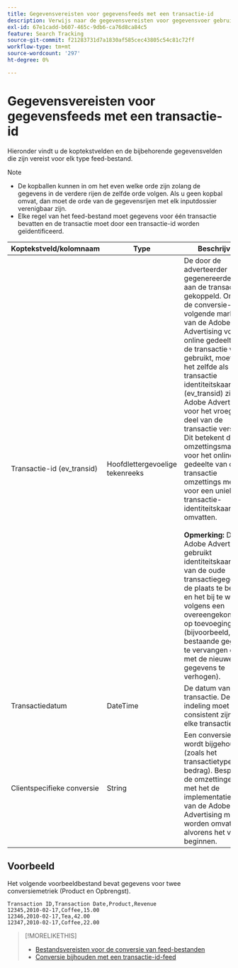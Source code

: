 ```yaml
---
title: Gegevensvereisten voor gegevensfeeds met een transactie-id
description: Verwijs naar de gegevensvereisten voor gegevensvoer gebruikend een transactie ID.
exl-id: 67e1cadd-b607-465c-9db6-ca76d8ca84c5
feature: Search Tracking
source-git-commit: f21283731d7a1830af585cec43805c54c81c72ff
workflow-type: tm+mt
source-wordcount: '297'
ht-degree: 0%

---
```


# Gegevensvereisten voor gegevensfeeds met een transactie-id

Hieronder vindt u de koptekstvelden en de bijbehorende gegevensvelden die zijn vereist voor elk type feed-bestand.

>[!NOTE]
>* De kopballen kunnen in om het even welke orde zijn zolang de gegevens in de verdere rijen de zelfde orde volgen. Als u geen kopbal omvat, dan moet de orde van de gegevensrijen met elk inputdossier verenigbaar zijn.
>* Elke regel van het feed-bestand moet gegevens voor één transactie bevatten en de transactie moet door een transactie-id worden geïdentificeerd.

| Koptekstveld/kolomnaam | Type | Beschrijving |
| ---- | ---- | ---- |
| Transactie-id (ev_transid) | Hoofdlettergevoelige tekenreeks | De door de adverteerder gegenereerde id die aan de transactie is gekoppeld. Omdat de conversie-volgende markering van de Adobe Advertising voor de online gedeelten van de transactie wordt gebruikt, moet dit het zelfde als transactie identiteitskaart (ev_transid) zijn die Adobe Advertising voor het vroegere deel van de transactie verstrekte. Dit betekent dat de omzettingsmarkering voor het online gedeelte van de transactie omzettings metrisch voor een unieke transactie-identiteitskaart moet omvatten.<br><br>**Opmerking:** De Adobe Advertising gebruikt identiteitskaart om van de oude transactiegegevens de plaats te bepalen en het bij te werken volgens een overeengekomen-op toevoegingswijze (bijvoorbeeld, om de bestaande gegevens te vervangen of het met de nieuwe gegevens te verhogen). |
| Transactiedatum | DateTime | De datum van de transactie. De indeling moet consistent zijn voor elke transactie. |
| Clientspecifieke conversie | String | Een conversie die wordt bijgehouden (zoals het transactietype of het bedrag). Bespreek de omzettingen die met het de implementatieteam van de Adobe Advertising moeten worden omvat alvorens het voer te beginnen. |

## Voorbeeld

Het volgende voorbeeldbestand bevat gegevens voor twee conversiemetriek (Product en Opbrengst).

```
Transaction ID,Transaction Date,Product,Revenue
12345,2010-02-17,Coffee,15.00
12346,2010-02-17,Tea,42.00
12347,2010-02-17,Coffee,22.00
```

>[!MORELIKETHIS]
>
>* [Bestandsvereisten voor de conversie van feed-bestanden](feed-file-requirements.md)
>* [Conversie bijhouden met een transactie-id-feed](/help/search-social-commerce/tracking/feed-transaction-id.md)
